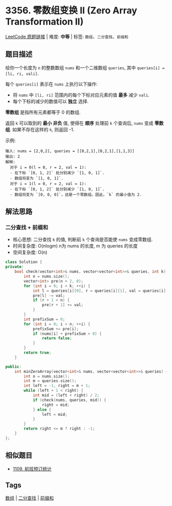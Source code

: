 # 3356. 零数组变换 II (Zero Array Transformation II)

[LeetCode 原题链接](https://leetcode.cn/problems/zero-array-transformation-ii/) | 难度: **中等** | 标签: `数组`、`二分查找`、`前缀和`

## 题目描述

给你一个长度为 `n` 的整数数组 `nums` 和一个二维数组 `queries`, 其中 `queries[i] = [li, ri, vali]`.

每个 `queries[i]` 表示在 `nums` 上执行以下操作:

- 将 `nums` 中 `[li, ri]` 范围内的每个下标对应元素的值 **最多** 减少 `vali`.
- 每个下标的减少的数值可以 **独立** 选择.

**零数组** 是指所有元素都等于 0 的数组.

返回 `k` 可以取到的 **最小** **非负** 值, 使得在 **顺序** 处理前 `k` 个查询后, `nums` 变成 **零数组**. 如果不存在这样的 `k`, 则返回 -1.

示例:

```plaintext
输入: nums = [2,0,2], queries = [[0,2,1],[0,2,1],[1,1,3]]
输出: 2
解释:
  对于 i = 0(l = 0, r = 2, val = 1):
  - 在下标 `[0, 1, 2]` 处分别减少 `[1, 0, 1]`.
  - 数组将变为 `[1, 0, 1]`.
  对于 i = 1(l = 0, r = 2, val = 1):
  - 在下标 `[0, 1, 2]` 处分别减少 `[1, 0, 1]`.
  - 数组将变为 `[0, 0, 0]`，这是一个零数组。因此，`k` 的最小值为 2.
```

## 解法思路

### 二分查找 + 前缀和

- 核心思想: 二分查找 `k` 的值, 判断前 `k` 个查询是否能使 `nums` 变成零数组.
- 时间复杂度: O(nlogm) n为 nums 的长度, m 为 queries 的长度
- 空间复杂度: O(n)

```cpp
class Solution {
private:
    bool check(vector<int>& nums, vector<vector<int>>& queries, int k) {
        int n = nums.size();
        vector<int> pre(n + 2, 0);
        for (int i = 0; i < k; ++i) {
            int l = queries[i][0], r = queries[i][1], val = queries[i][2];
            pre[l] -= val;
            if (r + 1 < n) {
                pre[r + 1] += val;
            }
        }
        int prefixSum = 0;
        for (int i = 0; i < n; ++i) {
            prefixSum += pre[i];
            if (nums[i] + prefixSum > 0) {
                return false;
            }
        }
        return true;
    }

public:
    int minZeroArray(vector<int>& nums, vector<vector<int>>& queries) {
        int n = nums.size();
        int m = queries.size();
        int left = -1, right = m + 1;
        while (left + 1 < right) {
            int mid = (left + right) / 2;
            if (check(nums, queries, mid)) {
                right = mid;
            } else {
                left = mid;
            }
        }
        return right <= m ? right : -1;
    }
};
```

## 相似题目

- [1109. 航班预订统计](https://leetcode.cn/problems/corporate-flight-bookings/)

## Tags

[数组](/tags/array.md) | [二分查找](/tags/binary-search.md) | [前缀和](/tags/prefix-sum.md)
